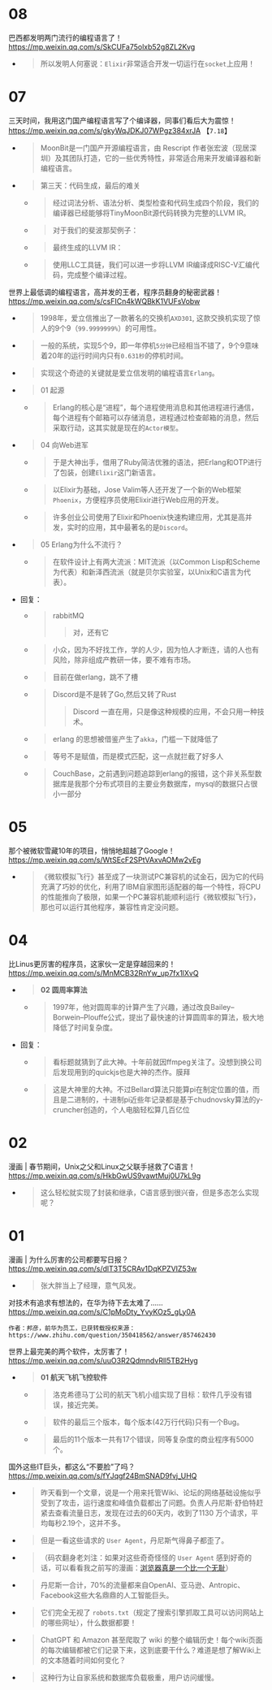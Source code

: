
# 08

巴西都发明两门流行的编程语言了！ https://mp.weixin.qq.com/s/SkCUFa75olxb52g8ZL2Kvg
- > 所以发明人何塞说：`Elixir`非常适合开发一切运行在`socket`上应用！

# 07

三天时间，我用这门国产编程语言写了个编译器，同事们看后大为震惊！ https://mp.weixin.qq.com/s/gkyWqJDKJ07WPgz384xrJA  【`7.18`】
- > MoonBit是一门国产开源编程语言，由 Rescript 作者张宏波（现居深圳）及其团队打造，它的一些优秀特性，非常适合用来开发编译器和新编程语言。
- > 第三天：代码生成，最后的难关
  * > 经过词法分析、语法分析、类型检查和代码生成四个阶段，我们的编译器已经能够将TinyMoonBit源代码转换为完整的LLVM IR。
  * > 对于我们的斐波那契例子：
  * > 最终生成的LLVM IR：
  * > 使用LLC工具链，我们可以进一步将LLVM IR编译成RISC-V汇编代码，完成整个编译过程。

世界上最低调的编程语言，高并发的王者，程序员翻身的秘密武器！ https://mp.weixin.qq.com/s/csFICn4kWQBkK1VUFsVobw
- > 1998年，爱立信推出了一款著名的交换机`AXD301`, 这款交换机实现了惊人的9个9（`99.9999999%`）的可用性。
- > 一般的系统，实现5个9，即一年停机`5分钟`已经相当不错了，9个9意味着20年的运行时间内只有`0.631秒`的停机时间。
- > 实现这个奇迹的关键就是爱立信发明的编程语言`Erlang`。
- > 01 起源
  * > Erlang的核心是“进程”，每个进程使用消息和其他进程进行通信，每个进程有个邮箱可以存储消息，进程通过检查邮箱的消息，然后采取行动，这其实就是现在的`Actor模型`。
- > 04 向Web进军
  * > 于是大神出手，借用了Ruby简洁优雅的语法，把Erlang和OTP进行了包装，创建`Elixir`这门新语言。
  * > 以Elixir为基础，Jose Valim等人还开发了一个新的Web框架`Phoenix`，方便程序员使用Elixir进行Web应用的开发。
  * > 许多创业公司使用了Elixir和Phoenix快速构建应用，尤其是高并发，实时的应用，其中最著名的是`Discord`。
- > 05 Erlang为什么不流行？
  * > 在软件设计上有两大流派：MIT流派（以Common Lisp和Scheme为代表）和新泽西流派（就是贝尔实验室，以Unix和C语言为代表）。
- 回复：
  * > rabbitMQ
    >> 对，还有它
  * > 小众，因为不好找工作，学的人少，因为怕人才断连，请的人也有风险，除非组成产教研一体，要不难有市场。
  * > 目前在做erlang，跳不了槽
  * > Discord是不是转了Go,然后又转了Rust
    >> Discord 一直在用，只是像这种规模的应用，不会只用一种技术。
  * > erlang 的思想被借鉴产生了`akka`，门槛一下就降低了
  * > 等号不是赋值，而是模式匹配，这一点就拦截了好多人
  * > CouchBase，之前遇到问题追踪到erlang的报错，这个非关系型数据库是我那个分布式项目的主要业务数据库，mysql的数据只占很小一部分

# 05

那个被微软雪藏10年的项目，悄悄地超越了Google！ https://mp.weixin.qq.com/s/WtSEcF2SPtVAxvAOMw2vEg
- > 《微软模拟飞行》甚至成了一块测试PC兼容机的试金石，因为它的代码充满了巧妙的优化，利用了IBM自家图形适配器的每一个特性，将CPU的性能推向了极限，如果一个PC兼容机能顺利运行《微软模拟飞行》，那也可以运行其他程序，兼容性肯定没问题。

# 04

比Linus更厉害的程序员，这家伙一定是穿越回来的！ https://mp.weixin.qq.com/s/MnMCB32RnYw_up7fx1lXvQ
- > **02 圆周率算法**
  * > 1997年，他对圆周率的计算产生了兴趣，通过改良Bailey–Borwein–Plouffe公式，提出了最快速的计算圆周率的算法，极大地降低了时间复杂度。
- 回复：
  * > 看标题就猜到了此大神。十年前就因ffmpeg关注了。没想到换公司后发现用到的quickjs也是大神的杰作。膜拜
  * > 这是大神里的大神。不过Bellard算法只能算pi在制定位置的值，而且是二进制的，十进制pi近些年记录都是基于chudnovsky算法的y-cruncher创造的，个人电脑轻松算几百亿位

# 02

漫画 | 春节期间，Unix之父和Linux之父联手拯救了C语言！ https://mp.weixin.qq.com/s/HkbGwUS9vawtMuj0U7kL9g
- > 这么轻松就实现了封装和继承，C语言感到很兴奋，但是多态怎么实现呢？

# 01

漫画 | 为什么厉害的公司都要写日报？ https://mp.weixin.qq.com/s/dlT3T5CRAv1DqKPZVIZ53w
- > 张大胖当上了经理，意气风发。

对技术有追求有想法的，在华为待下去太难了...... https://mp.weixin.qq.com/s/C1pMoDty_YvyKOz5_gLy0A
```console
作者：邦彦，前华为员工，已获转载授权来源： https://www.zhihu.com/question/350418562/answer/857462430
```

世界上最完美的两个软件，太厉害了！ https://mp.weixin.qq.com/s/uuO3R2QdmndvRll5TB2Hyg
- > **01 航天飞机飞控软件**
  * > 洛克希德马丁公司的航天飞机小组实现了目标：软件几乎没有错误，接近完美。
  * > 软件的最后三个版本，每个版本(42万行代码)只有一个Bug。
  * > 最后的11个版本一共有17个错误，同等复杂度的商业程序有5000个。

国外这些IT巨头，都这么“不要脸”了吗？ https://mp.weixin.qq.com/s/fYJqgf24BmSNAD9fvj_UHQ
- > 昨天看到一个文章，说是一个用来托管Wiki、论坛的网络基础设施似乎受到了攻击，运行速度和峰值负载都出了问题。负责人丹尼斯·舒伯特赶紧去查看流量日志，发现在过去的60天内，收到了1130 万个请求，平均每秒2.19个，这并不多。
- > 但是一看这些请求的 `User Agent`，丹尼斯气得鼻子都歪了。
- > （码农翻身老刘注：如果对这些奇奇怪怪的 `User Agent` 感到好奇的话，可以看看我之前写的漫画：[浏览器真是一个比一个无耻](https://mp.weixin.qq.com/s/GcfKEpkraNHfnYMdrGqMcA)）
- > 丹尼斯一合计，70%的流量都来自OpenAI、亚马逊、Antropic、Facebook这些大名鼎鼎的人工智能巨头。
- > 它们完全无视了 `robots.txt`（规定了搜索引擎抓取工具可以访问网站上的哪些网址），什么数据都要！
- > ChatGPT 和 Amazon 甚至爬取了 wiki 的整个编辑历史！每个wiki页面的每次编辑都被它们记录下来，这到底要干什么？难道是想了解Wiki上的文本随着时间如何变化？
- > 这种行为让自家系统和数据库负载极重，用户访问缓慢。
